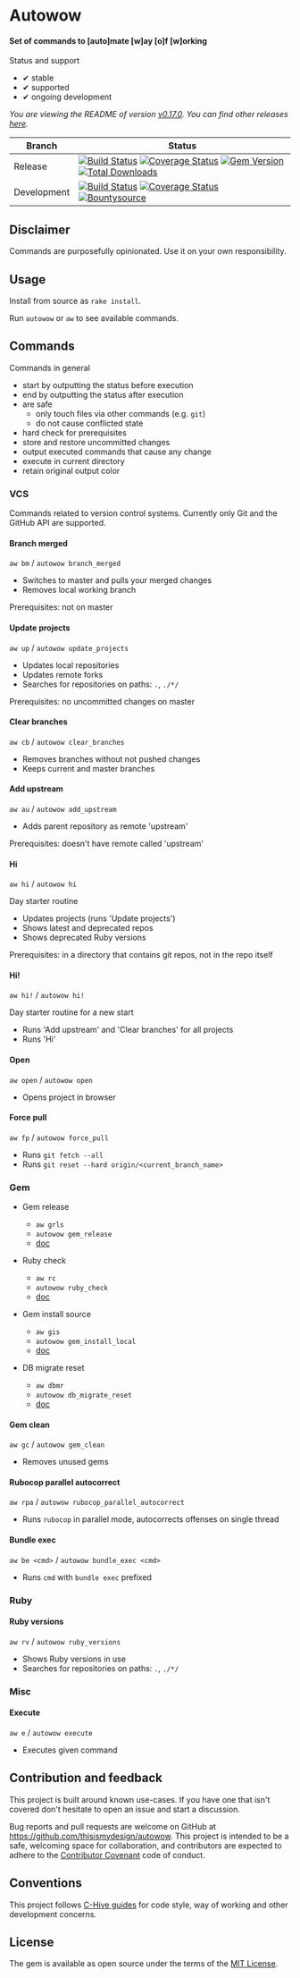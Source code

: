 # Autowow

#### Set of commands to [auto]mate [w]ay [o]f [w]orking

Status and support

- &#x2714; stable
- &#x2714; supported
- &#x2714; ongoing development

<!--- Version informartion -->
*You are viewing the README of version [v0.17.0](https://github.com/thisismydesign/autowow/releases/tag/v0.17.0). You can find other releases [here](https://github.com/thisismydesign/autowow/releases).*
<!--- Version informartion end -->

| Branch | Status |
| ------ | ------ |
| Release | [![Build Status](https://travis-ci.org/thisismydesign/autowow.svg?branch=release)](https://travis-ci.org/thisismydesign/autowow)   [![Coverage Status](https://coveralls.io/repos/github/thisismydesign/autowow/badge.svg?branch=release)](https://coveralls.io/github/thisismydesign/autowow?branch=release)   [![Gem Version](https://badge.fury.io/rb/autowow.svg)](https://badge.fury.io/rb/autowow)   [![Total Downloads](http://ruby-gem-downloads-badge.herokuapp.com/autowow?type=total)](https://rubygems.org/gems/autowow) |
| Development | [![Build Status](https://travis-ci.org/thisismydesign/autowow.svg?branch=master)](https://travis-ci.org/thisismydesign/autowow) [![Coverage Status](https://coveralls.io/repos/github/thisismydesign/autowow/badge.svg?branch=master)](https://coveralls.io/github/thisismydesign/autowow?branch=master)   [![Bountysource](https://api.bountysource.com/badge/issue?issue_id=52798961)](https://www.bountysource.com/issues/52798961-all-changes-have-been-pushed-doesn-t-take-uncommitted-changes-into-account?utm_source=52798961&utm_medium=shield&utm_campaign=ISSUE_BADGE) |

## Disclaimer

Commands are purposefully opinionated. Use it on your own responsibility.

## Usage

Install from source as `rake install`.

Run `autowow` or `aw` to see available commands.

## Commands

Commands in general
* start by outputting the status before execution
* end by outputting the status after execution
* are safe
  * only touch files via other commands (e.g. `git`)
  * do not cause conflicted state
* hard check for prerequisites
* store and restore uncommitted changes
* output executed commands that cause any change
* execute in current directory
* retain original output color

### VCS

Commands related to version control systems.
Currently only Git and the GitHub API are supported.

#### Branch merged

`aw bm` / `autowow branch_merged`

* Switches to master and pulls your merged changes
* Removes local working branch

Prerequisites: not on master

#### Update projects

`aw up` / `autowow update_projects`

* Updates local repositories
* Updates remote forks
* Searches for repositories on paths: `.`, `./*/`

Prerequisites: no uncommitted changes on master

#### Clear branches

`aw cb` / `autowow clear_branches`

* Removes branches without not pushed changes 
* Keeps current and master branches

#### Add upstream

`aw au` / `autowow add_upstream`

* Adds parent repository as remote 'upstream'

Prerequisites: doesn't have remote called 'upstream'

#### Hi

`aw hi` / `autowow hi`

Day starter routine

* Updates projects (runs 'Update projects')
* Shows latest and deprecated repos
* Shows deprecated Ruby versions

Prerequisites: in a directory that contains git repos, not in the repo itself

#### Hi!

`aw hi!` / `autowow hi!`

Day starter routine for a new start

* Runs 'Add upstream' and 'Clear branches' for all projects
* Runs 'Hi'

#### Open

`aw open` / `autowow open`

* Opens project in browser

#### Force pull

`aw fp` / `autowow force_pull`

* Runs `git fetch --all`
* Runs `git reset --hard origin/<current_branch_name>`

### Gem

- Gem release
  - `aw grls`
  - `autowow gem_release`
  - [doc](doc/grls.md)

- Ruby check
  - `aw rc`
  - `autowow ruby_check`
  - [doc](doc/rc.md)

- Gem install source
  - `aw gis`
  - `autowow gem_install_local`
  - [doc](doc/gis.md)

- DB migrate reset
  - `aw dbmr`
  - `autowow db_migrate_reset`
  - [doc](doc/dbmr.md)

#### Gem clean

`aw gc` / `autowow gem_clean`

* Removes unused gems

#### Rubocop parallel autocorrect

`aw rpa` / `autowow rubocop_parallel_autocorrect`

* Runs `rubocop` in parallel mode, autocorrects offenses on single thread

#### Bundle exec

`aw be <cmd>` / `autowow bundle_exec <cmd>`

* Runs `cmd` with `bundle exec` prefixed

### Ruby

#### Ruby versions

`aw rv` / `autowow ruby_versions`

* Shows Ruby versions in use
* Searches for repositories on paths: `.`, `./*/`

### Misc

#### Execute

`aw e` / `autowow execute`

* Executes given command

## Contribution and feedback

This project is built around known use-cases. If you have one that isn't covered don't hesitate to open an issue and start a discussion.

Bug reports and pull requests are welcome on GitHub at https://github.com/thisismydesign/autowow. This project is intended to be a safe, welcoming space for collaboration, and contributors are expected to adhere to the [Contributor Covenant](http://contributor-covenant.org) code of conduct.

## Conventions

This project follows [C-Hive guides](https://github.com/c-hive/guides) for code style, way of working and other development concerns.

## License

The gem is available as open source under the terms of the [MIT License](http://opensource.org/licenses/MIT).
